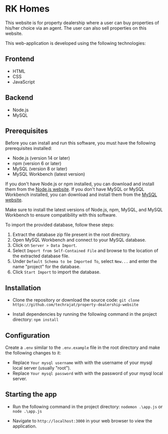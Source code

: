 # RK Homes

This website is for property dealership where a user can buy properties of his/her choice via an agent. The user can also sell properties on this website.

This web-application is developed using the following technologies:

## Frontend
- HTML
- CSS
- JavaScript

## Backend
- Node.js
- MySQL

## Prerequisites

Before you can install and run this software, you must have the following prerequisites installed:

- Node.js (version 14 or later)
- npm (version 6 or later)
- MySQL (version 8 or later)
- MySQL Workbench (latest version)

If you don't have Node.js or npm installed, you can download and install them from the [Node.js website](https://nodejs.org/en/). If you don't have MySQL or MySQL Workbench installed, you can download and install them from the [MySQL website](https://dev.mysql.com/downloads/). 

Make sure to install the latest versions of Node.js, npm, MySQL, and MySQL Workbench to ensure compatibility with this software.

To import the provided database, follow these steps:

1. Extract the database zip file present in the root directory.
2. Open MySQL Workbench and connect to your MySQL database.
3. Click on `Server > Data Import`.
4. Select `Import from Self-Contained File` and browse to the location of the extracted database file.
5. Under `Default Schema to be Imported To`, select `New...` and enter the name "project" for the database.
6. Click `Start Import` to import the database.

## Installation

- Clone the repository or download the source code:
`git clone https://github.com/techrajat/property-dealership-website`

- Install dependencies by running the following command in the project directory:
`npm install`


## Configuration

Create a `.env` similar to the `.env.example` file in the root directory and make the following changes to it:
- Replace `Your mysql username` with with the username of your mysql local server (usually "root").
- Replace `Your mysql password` with with the password of your mysql local server.

## Starting the app

- Run the following command in the project directory:
`nodemon .\app.js` or `node .\app.js`

- Navigate to `http://localhost:3000` in your web browser to view the application.